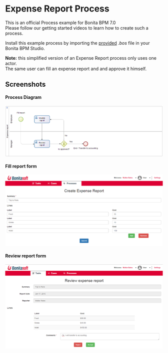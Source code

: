 # Expense Report Process
This is an official Process example for Bonita BPM 7.0<br/>
Please follow our getting started videos to learn how to create such a process.

Install this example process by importing the <a href="https://github.com/Bonitasoft-Community/expense-report-example/releases">provided</a> *.bos* file in your Bonita BPM Studio.

**Note:** this simplified version of an Expense Report process only uses one actor.<br/>
The same user can fill an expense report and and approve it himself.

## Screenshots
#### Process Diagram
<img src="/screenshots/diagram.png?raw=true" alt="Process diagram"/>

#### Fill report form
<img src="/screenshots/fill-report-form.png?raw=true" alt="Fill report form"/>

#### Review report form
<img src="/screenshots/review-report-form.png?raw=true" alt="Review report form"/>
